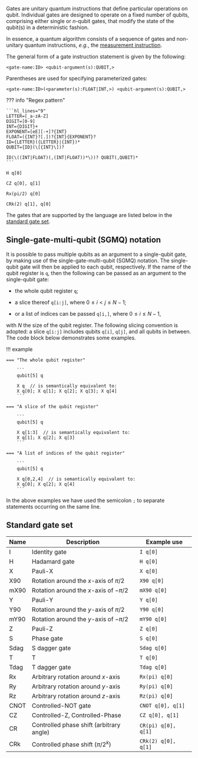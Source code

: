 Gates are unitary quantum instructions that define particular operations on qubit.
Individual gates are designed to operate on a fixed number of qubits, comprising either single or $n$-qubit gates, that modify the state of the qubit(s) in a deterministic fashion.

In essence, a quantum algorithm consists of a sequence of gates and non-unitary quantum instructions, _e.g._, the [measurement instruction](measure-instruction.md).

The general form of a gate instruction statement is given by the following:

`<gate-name:ID> <qubit-argument(s):QUBIT,>`

Parentheses are used for specifying parameterized gates:

`<gate-name:ID>(<parameter(s):FLOAT|INT,>) <qubit-argument(s):QUBIT,>`

??? info "Regex pattern"
    
    ```hl_lines="9"
    LETTER=[_a-zA-Z]
    DIGIT=[0-9]
    INT={DIGIT}+
    EXPONENT=[eE][-+]?{INT} 
    FLOAT=({INT}?[.])?{INT}{EXPONENT}?
    ID={LETTER}({LETTER}|{INT})*
    QUBIT={ID}(\[{INT}\])?
    
    ID(\((INT|FLOAT)(,(INT|FLOAT))*\))? QUBIT(,QUBIT)*
    ```

```
H q[0]

CZ q[0], q[1]

Rx(pi/2) q[0]

CRk(2) q[1], q[0]
```

The gates that are supported by the language are listed below in the [standard gate set](gates.md#standard-gate-set).

## Single-gate-multi-qubit (SGMQ) notation

It is possible to pass multiple qubits as an argument to a single-qubit gate, by making use of the single-gate-multi-qubit (SGMQ) notation.
The single-qubit gate will then be applied to each qubit, respectively.
If the name of the qubit register is `q`, then the following can be passed as an argument to the single-qubit gate:

- the whole qubit register `q`;

- a slice thereof `q[i:j]`, where $0 \leq i < j \leq N-1$;

- or a list of indices can be passed `q[i,]`, where $0 \leq i \leq N-1$,

with $N$ the size of the qubit register.
The following slicing convention is adopted: a slice `q[i:j]` includes qubits `q[i]`, `q[j]`, and all qubits in between. The code block below demonstrates some examples.

!!! example

    === "The whole qubit register"
        
        ```
        qubit[5] q

        X q  // is semantically equivalent to:
        X q[0]; X q[1]; X q[2]; X q[3]; X q[4]
        ```

    === "A slice of the qubit register"
        
        ```
        qubit[5] q

        X q[1:3]  // is semantically equivalent to:
        X q[1]; X q[2]; X q[3]
        ```

    === "A list of indices of the qubit register"
    
        ```
        qubit[5] q

        X q[0,2,4]  // is semantically equivalent to:
        X q[0]; X q[2]; X q[4] 
        ```

In the above examples we have used the semicolon `;` to separate statements occurring on the same line.

## Standard gate set

| Name | Description                              | Example use          |
|------|------------------------------------------|----------------------|
| I    | Identity gate                            | `I q[0]`             |
| H    | Hadamard gate                            | `H q[0]`             |
| X    | Pauli-X                                  | `X q[0]`             |
| X90  | Rotation around the _x_-axis of $\pi/2$  | `X90 q[0]`           |
| mX90 | Rotation around the _x_-axis of $-\pi/2$ | `mX90 q[0]`          |
| Y    | Pauli-Y                                  | `Y q[0]`             |
| Y90  | Rotation around the _y_-axis of $\pi/2$  | `Y90 q[0]`           |
| mY90 | Rotation around the _y_-axis of $-\pi/2$ | `mY90 q[0]`          |
| Z    | Pauli-Z                                  | `Z q[0]`             |
| S    | Phase gate                               | `S q[0]`             |
| Sdag | S dagger gate                            | `Sdag q[0]`          |
| T    | T                                        | `T q[0]`             |
| Tdag | T dagger gate                            | `Tdag q[0]`          |
| Rx   | Arbitrary rotation around _x_-axis       | `Rx(pi) q[0]`        |
| Ry   | Arbitrary rotation around _y_-axis       | `Ry(pi) q[0]`        |
| Rz   | Arbitrary rotation around _z_-axis       | `Rz(pi) q[0]`        |
| CNOT | Controlled-NOT gate                      | `CNOT q[0], q[1]`    |
| CZ   | Controlled-Z, Controlled-Phase           | `CZ q[0], q[1]`      |
| CR   | Controlled phase shift (arbitrary angle) | `CR(pi) q[0], q[1]`  |
| CRk  | Controlled phase shift ($\pi/2^k$)       | `CRk(2) q[0], q[1]`  |
